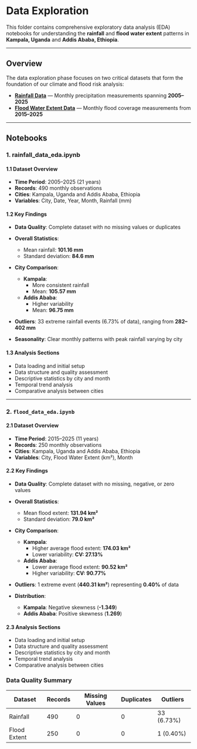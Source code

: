 # Data Exploration

This folder contains comprehensive exploratory data analysis (EDA) notebooks for
understanding the **rainfall** and **flood water extent** patterns in **Kampala,
 Uganda** and **Addis Ababa, Ethiopia**.

---

## Overview

The data exploration phase focuses on two critical datasets that form the
foundation of our climate and flood risk analysis:

- **[Rainfall Data](https://github.com/MIT-Emerging-Talent/ET6-CDSP-group-01-repo/blob/main/1_datasets/raw_data/Rainfall_Data.csv)**
  — Monthly precipitation measurements spanning **2005–2025**
- **[Flood Water Extent Data](https://github.com/MIT-Emerging-Talent/ET6-CDSP-group-01-repo/blob/main/1_datasets/raw_data/Monthly_Flood_Water_Extent_Kampala_Addis_2015_2025_km2.csv)**
   — Monthly flood coverage measurements from **2015–2025**

---

## Notebooks

### 1. rainfall_data_eda.ipynb

#### 1.1 Dataset Overview

- **Time Period**: 2005–2025 (21 years)  
- **Records**: 490 monthly observations  
- **Cities**: Kampala, Uganda and Addis Ababa, Ethiopia  
- **Variables**: City, Date, Year, Month, Rainfall (mm)  

#### 1.2 Key Findings

- **Data Quality**: Complete dataset with no missing values or duplicates  
- **Overall Statistics**:  
  - Mean rainfall: **101.16 mm**  
  - Standard deviation: **84.6 mm**  

- **City Comparison**:
  - **Kampala**:  
    - More consistent rainfall  
    - Mean: **105.57 mm**
  - **Addis Ababa**:  
    - Higher variability  
    - Mean: **96.75 mm**

- **Outliers**: 33 extreme rainfall events (6.73% of data), ranging from
  **282–402 mm**  
- **Seasonality**: Clear monthly patterns with peak rainfall varying by city  

#### 1.3 Analysis Sections

- Data loading and initial setup  
- Data structure and quality assessment  
- Descriptive statistics by city and month  
- Temporal trend analysis  
- Comparative analysis between cities  

---

### 2. `flood_data_eda.ipynb`

#### 2.1 Dataset Overview

- **Time Period**: 2015–2025 (11 years)  
- **Records**: 250 monthly observations  
- **Cities**: Kampala, Uganda and Addis Ababa, Ethiopia  
- **Variables**: City, Flood Water Extent (km²), Month  

#### 2.2 Key Findings

- **Data Quality**: Complete dataset with no missing, negative, or zero values  
- **Overall Statistics**:  
  - Mean flood extent: **131.94 km²**  
  - Standard deviation: **79.0 km²**  

- **City Comparison**:
  - **Kampala**:  
    - Higher average flood extent: **174.03 km²**  
    - Lower variability: **CV: 27.13%**
  - **Addis Ababa**:  
    - Lower average flood extent: **90.52 km²**  
    - Higher variability: **CV: 90.77%**

- **Outliers**: 1 extreme event (**440.31 km²**) representing **0.40%** of data
- **Distribution**:
  - **Kampala**: Negative skewness (**-1.349**)  
  - **Addis Ababa**: Positive skewness (**1.269**)

#### 2.3 Analysis Sections

- Data loading and initial setup  
- Data structure and quality assessment  
- Descriptive statistics by city and month  
- Temporal trend analysis  
- Comparative analysis between cities

### Data Quality Summary

| Dataset       | Records | Missing Values | Duplicates | Outliers       |
|---------------|---------|----------------|------------|----------------|
| Rainfall      | 490     | 0              | 0          | 33 (6.73%)     |
| Flood Extent  | 250     | 0              | 0          | 1 (0.40%)      |
